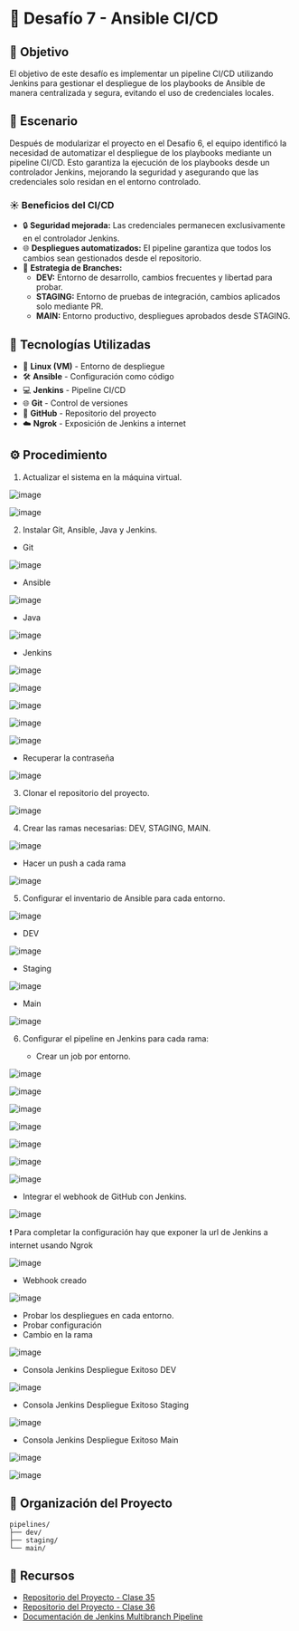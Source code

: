 # 🚀 Desafío 7 - Ansible CI/CD

## 🎯 Objetivo

El objetivo de este desafío es implementar un pipeline CI/CD utilizando Jenkins para gestionar el despliegue de los playbooks de Ansible de manera centralizada y segura, evitando el uso de credenciales locales.

## 📝 Escenario

Después de modularizar el proyecto en el Desafío 6, el equipo identificó la necesidad de automatizar el despliegue de los playbooks mediante un pipeline CI/CD. Esto garantiza la ejecución de los playbooks desde un controlador Jenkins, mejorando la seguridad y asegurando que las credenciales solo residan en el entorno controlado.

### ☀️ Beneficios del CI/CD

- 🔒 **Seguridad mejorada:** Las credenciales permanecen exclusivamente en el controlador Jenkins.
- 🌐 **Despliegues automatizados:** El pipeline garantiza que todos los cambios sean gestionados desde el repositorio.
- 📂 **Estrategia de Branches:**
  - **DEV:** Entorno de desarrollo, cambios frecuentes y libertad para probar.
  - **STAGING:** Entorno de pruebas de integración, cambios aplicados solo mediante PR.
  - **MAIN:** Entorno productivo, despliegues aprobados desde STAGING.

## 🚀 Tecnologías Utilizadas

- 🐧 **Linux (VM)** - Entorno de despliegue
- 🛠️ **Ansible** - Configuración como código
- 💻 **Jenkins** - Pipeline CI/CD
- 🌐 **Git** - Control de versiones
- 📂 **GitHub** - Repositorio del proyecto
- ☁️ **Ngrok** - Exposición de Jenkins a internet

## ⚙️ Procedimiento

1. Actualizar el sistema en la máquina virtual.

![image](https://github.com/user-attachments/assets/f437ea5d-cd74-472b-80d8-8199eb110724)

![image](https://github.com/user-attachments/assets/7658456b-5004-4f2a-81c9-1fd021054ae7)

2. Instalar Git, Ansible, Java y Jenkins.

  - Git
    
![image](https://github.com/user-attachments/assets/e85986fe-69a4-4f3f-b460-349bc2397cd1)

  - Ansible

![image](https://github.com/user-attachments/assets/b953a466-f70f-40e3-adb4-9c5ee5dc6140)
 
  - Java

![image](https://github.com/user-attachments/assets/2508b333-e325-4671-86fe-10fdf3d266eb)

 - Jenkins

![image](https://github.com/user-attachments/assets/e60e4281-2d32-47e8-b466-ad2fda29ef5a)

![image](https://github.com/user-attachments/assets/4b8c9161-85ad-40e5-926e-11075858a4e8)

![image](https://github.com/user-attachments/assets/c4bc9509-e108-4ef7-b88e-826bcacf21e2)

![image](https://github.com/user-attachments/assets/1a4092ac-6703-483a-8c81-e391b1c99505)

![image](https://github.com/user-attachments/assets/6833a6ef-dbd7-4696-a5b7-235707de9c28)

  - Recuperar la contraseña

![image](https://github.com/user-attachments/assets/44fd6b28-50ae-4992-8268-2350bc69d4c9)

3. Clonar el repositorio del proyecto.

![image](https://github.com/user-attachments/assets/d198a562-0602-4d76-a200-917923dcb250)

4. Crear las ramas necesarias: DEV, STAGING, MAIN.

![image](https://github.com/user-attachments/assets/20554296-b5ad-4900-9f2c-36b16c0fdd5e)

  - Hacer un push a cada rama

![image](https://github.com/user-attachments/assets/e2588fd0-d6e0-4575-a7de-7ccea014bac2)

5. Configurar el inventario de Ansible para cada entorno.

![image](https://github.com/user-attachments/assets/79b42268-dde1-445f-8ee9-6eda6506618c)

  - DEV
    
  ![image](https://github.com/user-attachments/assets/71f8fe78-3b8e-4992-872b-c17ba2f8b23a)

  - Staging
    
  ![image](https://github.com/user-attachments/assets/9b18438d-5c72-4a47-9449-b82649079b1b)

  - Main
    
  ![image](https://github.com/user-attachments/assets/eae3e99b-9038-404f-a2ee-cad8e2be5352)

6. Configurar el pipeline en Jenkins para cada rama:

   - Crear un job por entorno.

![image](https://github.com/user-attachments/assets/ae54f5f8-9f20-4ece-8285-685913f107b7)

![image](https://github.com/user-attachments/assets/13540c38-868b-420c-8638-150ac124e78a)

![image](https://github.com/user-attachments/assets/b80511fa-c30b-4254-a872-7bdfc66f6045)

![image](https://github.com/user-attachments/assets/585e4fff-4394-49e6-b7b1-9da74d13ee37)

![image](https://github.com/user-attachments/assets/5bb6c9fd-0f5b-4047-acfb-49f8fa19a6ad)

![image](https://github.com/user-attachments/assets/29ab2ff3-e765-406b-ae61-f40b5e4cc2e3)

![image](https://github.com/user-attachments/assets/9a2d66ac-bf32-4580-a900-111c7de093e8)

   - Integrar el webhook de GitHub con Jenkins.

![image](https://github.com/user-attachments/assets/7d5acf4c-b47b-4b33-9c01-418109ffe9a2)

❗ Para completar la configuración hay que exponer la url de Jenkins a internet usando Ngrok

![image](https://github.com/user-attachments/assets/e07b3baa-7f14-4714-b0f5-518319f36e31)

- Webhook creado

![image](https://github.com/user-attachments/assets/27260c3e-257b-4506-b073-dce7a2b13ed6)

- Probar los despliegues en cada entorno.
- Probar configuración 
- Cambio en la rama 

![image](https://github.com/user-attachments/assets/7e60046f-7597-4f7e-984e-2dbc11d56abd)

- Consola Jenkins Despliegue Exitoso DEV

![image](https://github.com/user-attachments/assets/9d13dc8a-98ff-4d98-bc4f-8b18b206cb72)

- Consola Jenkins Despliegue Exitoso Staging

![image](https://github.com/user-attachments/assets/febb6dc5-be8e-486f-995f-8df3ac1b48e6)

- Consola Jenkins Despliegue Exitoso Main

![image](https://github.com/user-attachments/assets/7530e6d0-95e4-4112-baf2-e8eb9aec3177)

![image](https://github.com/user-attachments/assets/ed0afe8a-ddaf-47d9-a209-026e52aabfc5)

## 📂 Organización del Proyecto
```
pipelines/
├── dev/
├── staging/
└── main/
```
## 📎 Recursos

- [Repositorio del Proyecto - Clase 35](https://github.com/edgaregonzalez/devops-bootcamp/tree/main/Clase35)
- [Repositorio del Proyecto - Clase 36](https://github.com/edgaregonzalez/devops-bootcamp/tree/main/Clase36/actividad)
- [Documentación de Jenkins Multibranch Pipeline](https://www.jenkins.io/doc/tutorials/build-a-multibranch-pipeline-project/)

